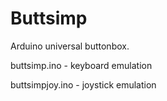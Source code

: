 # Buttsimp
Arduino universal buttonbox.

buttsimp.ino - keyboard emulation

buttsimpjoy.ino - joystick emulation
